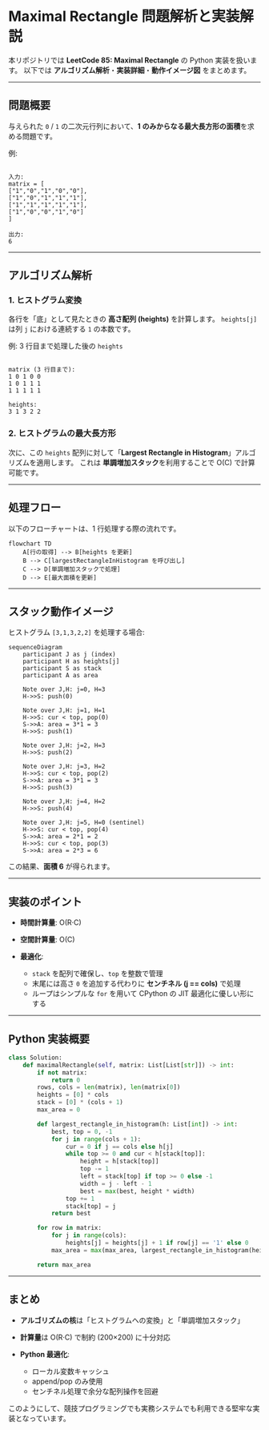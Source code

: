 # Maximal Rectangle 問題解析と実装解説

本リポジトリでは **LeetCode 85: Maximal Rectangle** の Python 実装を扱います。
以下では **アルゴリズム解析**・**実装詳細**・**動作イメージ図** をまとめます。

---

## 問題概要

与えられた `0` / `1` の二次元行列において、**1 のみからなる最大長方形の面積**を求める問題です。

例:

```text

入力:
matrix = [
["1","0","1","0","0"],
["1","0","1","1","1"],
["1","1","1","1","1"],
["1","0","0","1","0"]
]

出力:
6

```

---

## アルゴリズム解析

### 1. ヒストグラム変換

各行を「底」として見たときの **高さ配列 (heights)** を計算します。
`heights[j]` は列 `j` における連続する `1` の本数です。

例:
3 行目まで処理した後の `heights`

```text

matrix (3 行目まで):
1 0 1 0 0
1 0 1 1 1
1 1 1 1 1

heights:
3 1 3 2 2

```

### 2. ヒストグラムの最大長方形

次に、この `heights` 配列に対して「**Largest Rectangle in Histogram**」アルゴリズムを適用します。
これは **単調増加スタック**を利用することで O(C) で計算可能です。

---

## 処理フロー

以下のフローチャートは、1 行処理する際の流れです。

```mermaid
flowchart TD
    A[行の取得] --> B[heights を更新]
    B --> C[largestRectangleInHistogram を呼び出し]
    C --> D[単調増加スタックで処理]
    D --> E[最大面積を更新]
```

---

## スタック動作イメージ

ヒストグラム `[3,1,3,2,2]` を処理する場合:

```mermaid
sequenceDiagram
    participant J as j (index)
    participant H as heights[j]
    participant S as stack
    participant A as area

    Note over J,H: j=0, H=3
    H->>S: push(0)

    Note over J,H: j=1, H=1
    H->>S: cur < top, pop(0)
    S->>A: area = 3*1 = 3
    H->>S: push(1)

    Note over J,H: j=2, H=3
    H->>S: push(2)

    Note over J,H: j=3, H=2
    H->>S: cur < top, pop(2)
    S->>A: area = 3*1 = 3
    H->>S: push(3)

    Note over J,H: j=4, H=2
    H->>S: push(4)

    Note over J,H: j=5, H=0 (sentinel)
    H->>S: cur < top, pop(4)
    S->>A: area = 2*1 = 2
    H->>S: cur < top, pop(3)
    S->>A: area = 2*3 = 6
```

この結果、**面積 6** が得られます。

---

## 実装のポイント

- **時間計算量**: O(R·C)
- **空間計算量**: O(C)
- **最適化**:

  - `stack` を配列で確保し、`top` を整数で管理
  - 末尾には高さ `0` を追加する代わりに **センチネル (j == cols)** で処理
  - ループはシンプルな `for` を用いて CPython の JIT 最適化に優しい形にする

---

## Python 実装概要

```python
class Solution:
    def maximalRectangle(self, matrix: List[List[str]]) -> int:
        if not matrix:
            return 0
        rows, cols = len(matrix), len(matrix[0])
        heights = [0] * cols
        stack = [0] * (cols + 1)
        max_area = 0

        def largest_rectangle_in_histogram(h: List[int]) -> int:
            best, top = 0, -1
            for j in range(cols + 1):
                cur = 0 if j == cols else h[j]
                while top >= 0 and cur < h[stack[top]]:
                    height = h[stack[top]]
                    top -= 1
                    left = stack[top] if top >= 0 else -1
                    width = j - left - 1
                    best = max(best, height * width)
                top += 1
                stack[top] = j
            return best

        for row in matrix:
            for j in range(cols):
                heights[j] = heights[j] + 1 if row[j] == '1' else 0
            max_area = max(max_area, largest_rectangle_in_histogram(heights))

        return max_area
```

---

## まとめ

- **アルゴリズムの核**は「ヒストグラムへの変換」と「単調増加スタック」
- **計算量**は O(R·C) で制約 (200×200) に十分対応
- **Python 最適化**:

  - ローカル変数キャッシュ
  - append/pop のみ使用
  - センチネル処理で余分な配列操作を回避

このようにして、競技プログラミングでも実務システムでも利用できる堅牢な実装となっています。
